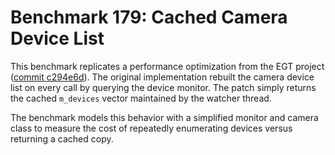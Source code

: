 # Benchmark 179: Cached Camera Device List

This benchmark replicates a performance optimization from the EGT project
([commit c294e6d](https://github.com/egt-project/egt/commit/c294e6d26a4fe0a2b5986f66397d341b3fca9f92)).
The original implementation rebuilt the camera device list on every call by
querying the device monitor. The patch simply returns the cached `m_devices`
vector maintained by the watcher thread.

The benchmark models this behavior with a simplified monitor and camera class to
measure the cost of repeatedly enumerating devices versus returning a cached
copy.
